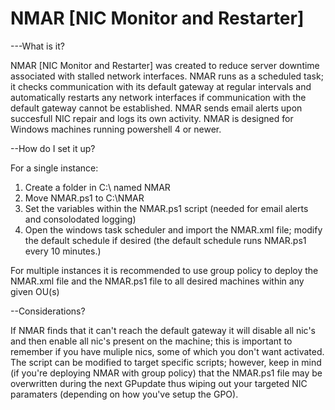 # NMAR [NIC Monitor and Restarter]
---What is it?


NMAR [NIC Monitor and Restarter] was created to reduce server downtime associated with stalled network interfaces.  NMAR runs as a scheduled task; it checks communication with its default gateway at regular intervals and automatically restarts any network interfaces if communication with the default gateway cannot be established.  NMAR sends email alerts upon succesfull NIC repair and logs its own activity. NMAR is designed for Windows machines running powershell 4 or newer.

--How do I set it up?

For a single instance:

1. Create a folder in  C:\  named NMAR
2. Move NMAR.ps1 to C:\NMAR
3. Set the variables within the NMAR.ps1 script (needed for email alerts and consolodated logging)
4. Open the windows task scheduler and import the NMAR.xml file; modify the default schedule if desired (the default schedule runs NMAR.ps1 every 10 minutes.) 

For multiple instances it is recommended to use group policy to deploy the NMAR.xml file and the NMAR.ps1 file to all desired machines within any given OU(s)

--Considerations?

If NMAR finds that it can't reach the default gateway it will disable all nic's and then enable all nic's present on the machine; this is important to remember if you have muliple nics, some of which you don't want activated.  The script can be modified to target specific scripts; however, keep in mind (if you're deploying NMAR with group policy) that the NMAR.ps1 file may be overwritten during the next GPupdate thus wiping out your targeted NIC paramaters (depending on how you've setup the GPO).  

